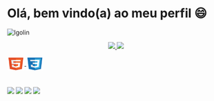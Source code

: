 # Olá, bem vindo(a) ao meu perfil :smile:

<p align="left"> <img src="https://komarev.com/ghpvc/?username=gabrielcatalao&color=lightgrey&style=flat-square" alt="lgolin" /> </p>

<div align="center">
  <a href="https://github.com/gabrielcatalao">
  <img height="150em" src="https://github-readme-stats.vercel.app/api?username=gabrielcatalao&show_icons=true&theme=ocean_dark&include_all_commits=true&count_private=true"/>
  <img height="150em" src="https://github-readme-stats.vercel.app/api/top-langs/?username=gabrielcatalao&layout=compact&langs_count=6&theme=ocean_dark"/>
</div>

  <br>
  
<div style="display: inline_block">
  <img align="center" alt="HTML" height="30" width="40" src="https://raw.githubusercontent.com/devicons/devicon/master/icons/html5/html5-original.svg">
  <img align="center" alt="CSS" height="30" width="40" src="https://raw.githubusercontent.com/devicons/devicon/master/icons/css3/css3-original.svg">
 <!-- <img align="center" alt="Js" height="30" width="40" src="https://raw.githubusercontent.com/devicons/devicon/master/icons/javascript/javascript-plain.svg"> -->
</div>
 
#
 
<div style= "display: inline-block" align ="center"> 
  <a href = "mailto:gabriel.catalao0@gmail.com" target="_blank"><img src="https://img.shields.io/badge/-Gmail-%23333?style=for-the-badge&logo=gmail&logoColor=black" target="_blank"></a>
  <a href = "https://www.linkedin.com/in/gabrielcatalao/" target="_blank"><img src="https://img.shields.io/badge/-LinkedIn-%230077B5?style=for-the-badge&logo=linkedin&logoColor=black" target="_blank"></a> 
  <a href = "https://instagram.com/gabrielchl" target="_blank"><img src="https://img.shields.io/badge/-Instagram-%23E4405F?style=for-the-badge&logo=instagram&logoColor=black" target="_blank"></a>
  <a href = "https://twitter.com/gabriel_catalao" target="_blank"><img src="https://img.shields.io/badge/Twitter-1DA1F2?style=for-the-badge&logo=twitter&logoColor=black" target="_blank"></a>
</div>

